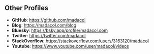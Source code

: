 ## Other Profiles

- **GitHub**: <https://github.com/madacol>
- **Blog**: <https://madacol.com/blog>
- **Bluesky**: <https://bsky.app/profile/madacol.com>
- **Twitter**: <https://twitter.com/madacol>
- **StackOverflow**: <https://stackoverflow.com/users/3163120/madacol>
- **Youtube**: <https://www.youtube.com/user/madacol/videos>
<!-- - **LinkedIn**: <https://www.linkedin.com/in/madacol> -->